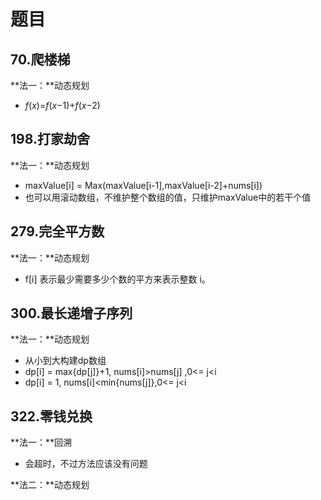



# 题目

## 70.爬楼梯

**法一：**动态规划

+ *f*(*x*)=*f*(*x*−1)+*f*(*x*−2)





## 198.打家劫舍

**法一：**动态规划

+ maxValue[i] = Max(maxValue[i-1],maxValue[i-2]+nums[i])
+ 也可以用滚动数组，不维护整个数组的值，只维护maxValue中的若干个值





## 279.完全平方数

**法一：**动态规划

+ f[i] 表示最少需要多少个数的平方来表示整数 i。





## 300.最长递增子序列

**法一：**动态规划

+ 从小到大构建dp数组
+ dp[i] = max{dp[j]}+1,   nums[i]>nums[j] ,0<= j<i
+ dp[i] = 1,    nums[i]<min{nums[j]},0<= j<i

## 322.零钱兑换

**法一：**回溯

+ 会超时，不过方法应该没有问题



**法二：**动态规划

